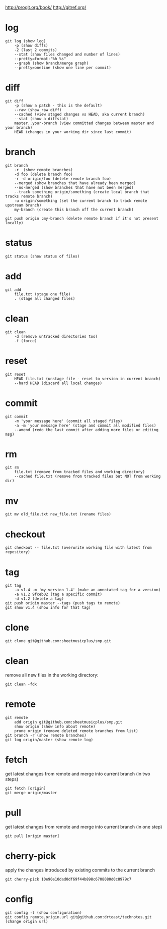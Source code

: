 http://progit.org/book/
http://gitref.org/

# log

    git log (show log)
        -p (show diffs)
        -2 (last 2 commits)
        --stat (show files changed and number of lines)
        --pretty=format:"%h %s"
        --graph (show branch/merge graph)
        --pretty=oneline (show one line per commit)

# diff

    git diff
        -p (show a patch - this is the default)
        --raw (show raw diff)
        --cached (view staged changes vs HEAD, aka current branch)
        --stat (show a diffstat)
        master..your-branch (view committed changes between master and your branch)
        HEAD (changes in your working dir since last commit)

# branch

    git branch
        -r  (show remote branches)
        -d foo (delete branch foo)
        -r -d origin/foo (delete remote branch foo)
        --merged (show branches that have already been merged)
        --no-merged (show branches that have not been merged)
        --track something origin/something (create local branch that tracks remote branch)
        -u origin/something (set the current branch to track remote upstream branch)
        my-branch (create this branch off the current branch)

    git push origin :my-branch (delete remote branch if it's not present locally)

# status

    git status (show status of files)

# add

    git add
        file.txt (stage one file)
        . (stage all changed files)

# clean

    git clean
        -d (remove untracked directories too)
        -f (force)

# reset

    git reset
        HEAD file.txt (unstage file - reset to version in current branch)
        --hard HEAD (discard all local changes)

# commit

    git commit
        -m 'your message here' (commit all staged files)
        -a -m 'your message here' (stage and commit all modified files)
        --amend (redo the last commit after adding more files or editing msg)

# rm

    git rm
        file.txt (remove from tracked files and working directory)
        --cached file.txt (remove from tracked files but NOT from working dir)

# mv

    git mv old_file.txt new_file.txt (rename files)

# checkout

    git checkout -- file.txt (overwrite working file with latest from repository)

# tag

    git tag
        -a v1.4 -m 'my version 1.4' (make an annotated tag for a version)
        -a v1.2 9fceb02 (tag a specific commit)
        -d v1.2 (delete a tag)
    git push origin master --tags (push tags to remote)
    git show v1.4 (show info for that tag)

# clone

    git clone git@github.com:sheetmusicplus/smp.git

# clean

remove all new files in the working directory:

    git clean -fdx

# remote

    git remote
        add origin git@github.com:sheetmusicplus/smp.git
        show origin (show info about remote)
        prune origin (remove deleted remote branches from list)
    git branch -r (show remote branches)
    git log origin/master (show remote log)

# fetch

get latest changes from remote and merge into current branch (in two steps)

    git fetch [origin]
    git merge origin/master

# pull

get latest changes from remote and merge into current branch (in one step)

    git pull [origin master]

# cherry-pick

apply the changes introduced by existing commits to the current branch

    git cherry-pick 10e90e10dad0df69f44b898c6708080d0c8979c7


# config

    git config -l (show configuration)
    git config remote.origin.url git@github.com:drtoast/technotes.git (change origin url)
